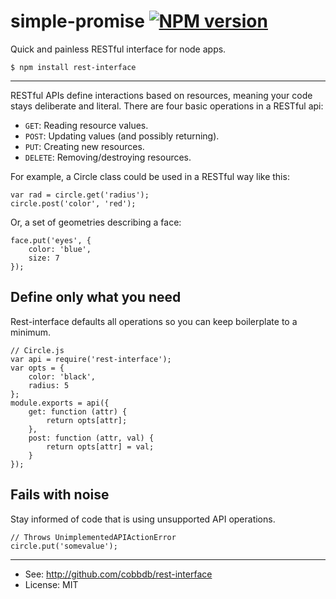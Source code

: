 # simple-promise [![NPM version](https://badge.fury.io/js/rest-interface.svg)](http://badge.fury.io/js/rest-interface)

Quick and painless RESTful interface for node apps.

    $ npm install rest-interface

-------------
RESTful APIs define interactions based on resources, meaning your
code stays deliberate and literal. There are four basic operations
in a RESTful api:

- `GET`: Reading resource values.
- `POST`: Updating values (and possibly returning).
- `PUT`: Creating new resources.
- `DELETE`: Removing/destroying resources.

For example, a Circle class could be used in a RESTful
way like this:

    var rad = circle.get('radius');
    circle.post('color', 'red');

Or, a set of geometries describing a face:

    face.put('eyes', {
        color: 'blue',
        size: 7
    });

## Define only what you need
Rest-interface defaults all operations so you can keep boilerplate
to a minimum.

    // Circle.js
    var api = require('rest-interface');
    var opts = {
        color: 'black',
        radius: 5
    };
    module.exports = api({
        get: function (attr) {
            return opts[attr];
        },
        post: function (attr, val) {
            return opts[attr] = val;
        }
    });

## Fails with noise
Stay informed of code that is using unsupported API
operations.

    // Throws UnimplementedAPIActionError
    circle.put('somevalue');

---------
* See: http://github.com/cobbdb/rest-interface
* License: MIT
